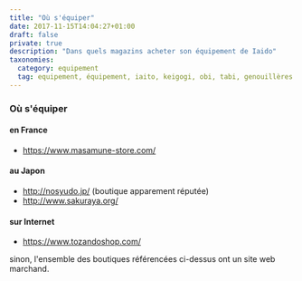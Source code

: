 ```yaml
---
title: "Où s'équiper"
date: 2017-11-15T14:04:27+01:00
draft: false
private: true
description: "Dans quels magazins acheter son équipement de Iaido"
taxonomies:
  category: equipement
  tag: equipement, équipement, iaito, keigogi, obi, tabi, genouillères
---
```


### Où s'équiper

#### en France

* https://www.masamune-store.com/

#### au Japon

* http://nosyudo.jp/ (boutique apparement réputée)
* http://www.sakuraya.org/

#### sur Internet

* https://www.tozandoshop.com/

sinon, l'ensemble des boutiques référencées ci-dessus ont un site web marchand.
